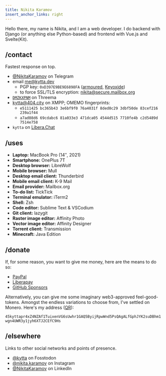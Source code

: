```yaml
---
title: Nikita Karamov
insert_anchor_links: right
---
```


Hello there, my name is Nikita, and I am a web developer. I do backend with
Django (or anything else Python-based) and frontend with Vue.js and Svelte(Kit).

## /contact

Fastest response on top.

- [@NikitaKaramov](https://t.me/NikitaKaramov) on Telegram
- email <me@kytta.dev>
  - PGP key: `0xD397E9BE9E6898FA` ([armoured](https://keys.openpgp.org/vks/v1/by-fingerprint/af6c280c2a34d3f39bed9366d397e9be9e6898fa), [Keyoxide](https://keyoxide.org/af6c280c2a34d3f39bed9366d397e9be9e6898fa))
  - to force SSL/TLS encryption: <nikita@secure.mailbox.org>
- [`DMZKXPNM`](https://threema.id/DMZKXPNM) on Threema
- [kytta@404.city](xmpp:kytta@404.city) on XMPP; OMEMO fingerprints:
  - `e5111425 bc365b43 3e6bf9f0 76a4031f 8ded0c29 3dbf50de 83cef216 239a1f44`
  - `a7ad08d6 69cdabc6 81a033e3 471dca05 4544d515 7710fe4b c2d5489d 7514e758`
- `kytta` on [Libera.Chat](ircs://irc.libera.chat:6697)

## /uses

- **Laptop:** MacBook Pro (14″, 2021)
- **Smartphone:** OnePlus 7T
- **Desktop browser:** LibreWolf
- **Mobile browser:** Mull
- **Desktop email client:** Thunderbird
- **Mobile email client:** K-9 Mail
- **Email provider:** Mailbox.org
- **To-do list:** TickTick
- **Terminal emulator:** iTerm2
- **Shell:** Zsh
- **Code editor:** Sublime Text & VSCodium
- **Git client:** lazygit
- **Raster image editor:** Affinity Photo
- **Vector image editor:** Affinity Designer
- **Torrent client:** Transmission
- **Minecraft:** Java Edition

## /donate

If, for some reason, you want to give me money, here are the means to do so:

- [PayPal](https://www.paypal.com/donate/?hosted_button_id=L235MHK6CDKKS)
- [Liberapay](https://liberapay.com/kytta)
- [GitHub Sponsors](https://github.com/sponsors/kytta)

Alternatively, you can give me some imaginary web3-approved feel-good-tokens. Amongst the endless variations to choose from, I've settled on Monero. Here's my address ([QR](./monero.png)):

<p class="monero"><code>45kyttapr4xZ4NZAf1TuixenVG6sUwhr1GAQ5ByijRpwWnd5PsQAgALfGphJYK2suDBhm1wgn4UWR3y1jyh6XTJ2CEfC9Hs</code></p>

## /elsewhere

Links to other social networks and points of presence.

- <a href="https://fosstodon.org/@kytta" rel="me">@kytta</a> on Fosstodon
- [@nikita.karamov](https://www.instagram.com/nikita.karamov/) on Instagram
- [@NikitaKaramov](https://www.linkedin.com/in/NikitaKaramov) on LinkedIn

